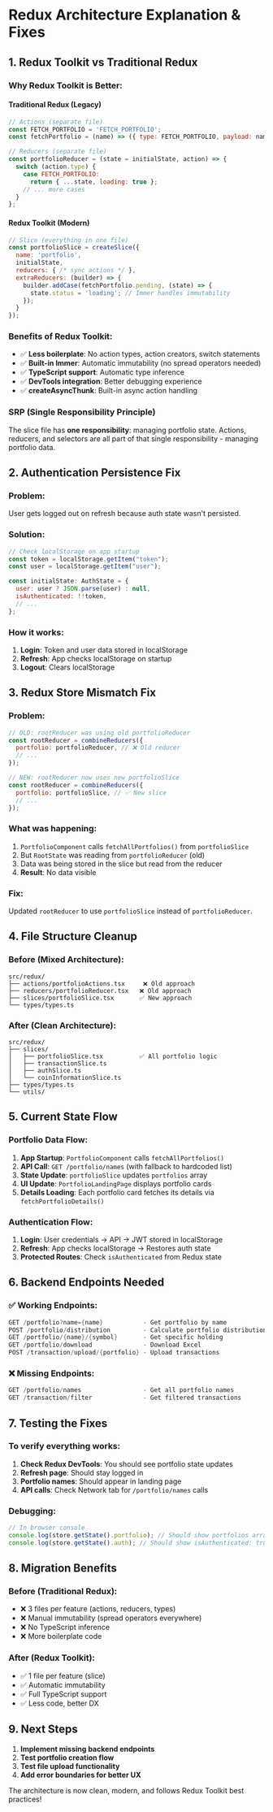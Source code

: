 # Redux Architecture Explanation & Fixes

## 1. Redux Toolkit vs Traditional Redux

### **Why Redux Toolkit is Better:**

#### **Traditional Redux (Legacy)**
```javascript
// Actions (separate file)
const FETCH_PORTFOLIO = 'FETCH_PORTFOLIO';
const fetchPortfolio = (name) => ({ type: FETCH_PORTFOLIO, payload: name });

// Reducers (separate file)
const portfolioReducer = (state = initialState, action) => {
  switch (action.type) {
    case FETCH_PORTFOLIO:
      return { ...state, loading: true };
    // ... more cases
  }
};
```

#### **Redux Toolkit (Modern)**
```javascript
// Slice (everything in one file)
const portfolioSlice = createSlice({
  name: 'portfolio',
  initialState,
  reducers: { /* sync actions */ },
  extraReducers: (builder) => {
    builder.addCase(fetchPortfolio.pending, (state) => {
      state.status = 'loading'; // Immer handles immutability
    });
  }
});
```

### **Benefits of Redux Toolkit:**
- ✅ **Less boilerplate**: No action types, action creators, switch statements
- ✅ **Built-in Immer**: Automatic immutability (no spread operators needed)
- ✅ **TypeScript support**: Automatic type inference
- ✅ **DevTools integration**: Better debugging experience
- ✅ **createAsyncThunk**: Built-in async action handling

### **SRP (Single Responsibility Principle)**
The slice file has **one responsibility**: managing portfolio state. Actions, reducers, and selectors are all part of that single responsibility - managing portfolio data.

## 2. Authentication Persistence Fix

### **Problem:**
User gets logged out on refresh because auth state wasn't persisted.

### **Solution:**
```javascript
// Check localStorage on app startup
const token = localStorage.getItem("token");
const user = localStorage.getItem("user");

const initialState: AuthState = {
  user: user ? JSON.parse(user) : null,
  isAuthenticated: !!token,
  // ...
};
```

### **How it works:**
1. **Login**: Token and user data stored in localStorage
2. **Refresh**: App checks localStorage on startup
3. **Logout**: Clears localStorage

## 3. Redux Store Mismatch Fix

### **Problem:**
```javascript
// OLD: rootReducer was using old portfolioReducer
const rootReducer = combineReducers({
  portfolio: portfolioReducer, // ❌ Old reducer
  // ...
});

// NEW: rootReducer now uses new portfolioSlice
const rootReducer = combineReducers({
  portfolio: portfolioSlice, // ✅ New slice
  // ...
});
```

### **What was happening:**
1. `PortfolioComponent` calls `fetchAllPortfolios()` from `portfolioSlice`
2. But `RootState` was reading from `portfolioReducer` (old)
3. Data was being stored in the slice but read from the reducer
4. **Result**: No data visible

### **Fix:**
Updated `rootReducer` to use `portfolioSlice` instead of `portfolioReducer`.

## 4. File Structure Cleanup

### **Before (Mixed Architecture):**
```
src/redux/
├── actions/portfolioActions.tsx     ❌ Old approach
├── reducers/portfolioReducer.tsx   ❌ Old approach
├── slices/portfolioSlice.tsx       ✅ New approach
└── types/types.ts
```

### **After (Clean Architecture):**
```
src/redux/
├── slices/
│   ├── portfolioSlice.tsx          ✅ All portfolio logic
│   ├── transactionSlice.ts
│   ├── authSlice.ts
│   └── coinInformationSlice.ts
├── types/types.ts
└── utils/
```

## 5. Current State Flow

### **Portfolio Data Flow:**
1. **App Startup**: `PortfolioComponent` calls `fetchAllPortfolios()`
2. **API Call**: `GET /portfolio/names` (with fallback to hardcoded list)
3. **State Update**: `portfolioSlice` updates `portfolios` array
4. **UI Update**: `PortfolioLandingPage` displays portfolio cards
5. **Details Loading**: Each portfolio card fetches its details via `fetchPortfolioDetails()`

### **Authentication Flow:**
1. **Login**: User credentials → API → JWT stored in localStorage
2. **Refresh**: App checks localStorage → Restores auth state
3. **Protected Routes**: Check `isAuthenticated` from Redux state

## 6. Backend Endpoints Needed

### **✅ Working Endpoints:**
```java
GET /portfolio?name={name}           - Get portfolio by name
POST /portfolio/distribution         - Calculate portfolio distribution
GET /portfolio/{name}/{symbol}       - Get specific holding
GET /portfolio/download              - Download Excel
POST /transaction/upload/{portfolio} - Upload transactions
```

### **❌ Missing Endpoints:**
```java
GET /portfolio/names                 - Get all portfolio names
GET /transaction/filter              - Get filtered transactions
```

## 7. Testing the Fixes

### **To verify everything works:**

1. **Check Redux DevTools**: You should see portfolio state updates
2. **Refresh page**: Should stay logged in
3. **Portfolio names**: Should appear in landing page
4. **API calls**: Check Network tab for `/portfolio/names` calls

### **Debugging:**
```javascript
// In browser console
console.log(store.getState().portfolio); // Should show portfolios array
console.log(store.getState().auth); // Should show isAuthenticated: true
```

## 8. Migration Benefits

### **Before (Traditional Redux):**
- ❌ 3 files per feature (actions, reducers, types)
- ❌ Manual immutability (spread operators everywhere)
- ❌ No TypeScript inference
- ❌ More boilerplate code

### **After (Redux Toolkit):**
- ✅ 1 file per feature (slice)
- ✅ Automatic immutability
- ✅ Full TypeScript support
- ✅ Less code, better DX

## 9. Next Steps

1. **Implement missing backend endpoints**
2. **Test portfolio creation flow**
3. **Test file upload functionality**
4. **Add error boundaries for better UX**

The architecture is now clean, modern, and follows Redux Toolkit best practices! 
